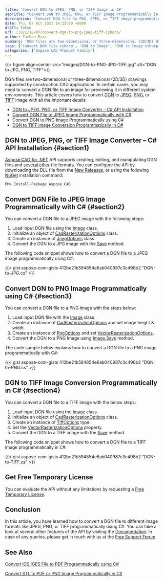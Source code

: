```yaml
---
title: 'Convert DGN to JPEG, PNG, or TIFF Image in C#'
seoTitle: "Convert DGN to JPEG, PNG, or TIFF Image Programmatically in C#"
description: "Convert DGN file to PNG, JPEG, or TIFF image programmatically using C#. DGN Converter in .NET framework based applications."
date: Thu, 07 Oct 2021 14:23:00 +0000
draft: false
url: /2021/10/07/convert-dgn-to-png-jpeg-tiff-csharp/
author: Farhan Raza
summary: 'DGN files are two-dimensional or three-dimensional (2D/3D) drawings that are usually supported by construction CAD applications. You may need to convert it to an image for previewing it in more system environments. This article covers DGN to JPEG, PNG, or TIFF image conversion with all the important details.'
tags: ['Convert DGN file csharp', 'DGN to Image', 'DGN to Image csharp', 'DGN to JPG', 'DGN to PNG', 'DGN to TIFF']
categories: ['Aspose.CAD Product Family']
---
```




{{< figure align=center src="images/DGN-to-PNG-JPG-TIFF.jpg" alt="DGN to JPG, PNG, TIFF">}}


DGN files are two-dimensional or three-dimensional (2D/3D) drawings supported by construction CAD applications. In certain cases, you may need to convert a DGN file to an image for previewing it in different system environments. This article covers how to convert [DGN][1] to [JPEG][2], [PNG][3], or [TIFF][4] image with all the important details:

*   [DGN to JPEG, PNG, or TIFF Image Converter – C# API Installation][5]
*   [Convert DGN File to JPEG Image Programmatically with C#][6]
*   [Convert DGN to PNG Image Programmatically using C#][7]
*   [DGN to TIFF Image Conversion Programmatically in C#][8]

## DGN to JPEG, PNG, or TIFF Image Converter – C# API Installation {#section1}

[Aspose.CAD for .NET][9] API supports creating, editing, and manipulating DGN files and [several other][10] file formats. You can configure the API by downloading the DLL file from the [New Releases][11], or using the following [NuGet][12] installation command:

```
PM> Install-Package Aspose.CAD
```

## Convert DGN File to JPEG Image Programmatically with C# {#section2}

You can convert a DGN file to a JPEG image with the following steps:

1.  Load input DGN file using the [Image][13] class.
2.  Initialize an object of [CadRasterizationOptions][14] class.
3.  Create an instance of [JpegOptions][15] class.
4.  Convert the DGN to a JPG image with the [Save][16] method.

The following code snippet shows how to convert a DGN file to a JPEG image programmatically using C#:

{{< gist aspose-com-gists 412be21b594854e6ab040987c3c498b2 "DGN-to-JPG.cs" >}}

## Convert DGN to PNG Image Programmatically using C# {#section3}

You can convert a DGN file to a PNG image with the steps below:

1.  Load input DGN file with the [Image][17] class.
2.  Create an instance of [CadRasterizationOptions][18] and set image height & width.
3.  Create an instance of [PngOptions][19] and set [VectorRasterizationOptions][20].
4.  Convert the DGN to a PNG Image using [Image.Save][21] method.

The code sample below explains how to convert a DGN file to a PNG image programmatically with C#:

{{< gist aspose-com-gists 412be21b594854e6ab040987c3c498b2 "DGN-to-PNG.cs" >}}

## DGN to TIFF Image Conversion Programmatically in C# {#section4}

You can convert a DGN file to a TIFF image with the below steps:

1.  Load input DGN file using the [Image][22] class.
2.  Initialize an object of [CadRasterizationOptions][23] class.
3.  Create an instance of [TiffOptions][24] type.
4.  Set the [VectorRasterizationOptions][25] property.
5.  Convert the DGN to a TIFF image with the [Save][26] method.

The following code snippet shows how to convert a DGN file to a TIFF image programmatically in C#:

{{< gist aspose-com-gists 412be21b594854e6ab040987c3c498b2 "DGN-to-TIFF.cs" >}}

## Get Free Temporary License

You can evaluate the API without any limitations by requesting a [Free Temporary License][27].

## Conclusion

In this article, you have learned how to convert a DGN file to different image formats like JPEG, PNG, or TIFF programmatically using C#. You can take a look at several other features of the API by visiting the [Documentation][28]. In case of any queries, please get in touch with us at the [Free Support Forum][29].

## See Also

[Convert IGS IGES File to PDF Programmatically using C#][30]

[Convert STL to PDF or PNG Image Programmatically in C#][31]




[1]: https://docs.fileformat.com/cad/dgn/
[2]: https://docs.fileformat.com/image/jpeg/
[3]: https://docs.fileformat.com/image/png/
[4]: https://docs.fileformat.com/image/tiff/
[5]: #section1
[6]: #section2
[7]: #section3
[8]: #section4
[9]: https://products.aspose.com/cad/net/
[10]: https://docs.aspose.com/cad/net/supported-file-formats/
[11]: https://releases.aspose.com/
[12]: https://www.nuget.org/packages/Aspose.CAD/
[13]: https://apireference.aspose.com/cad/net/aspose.cad/image
[14]: https://apireference.aspose.com/cad/net/aspose.cad.imageoptions/cadrasterizationoptions
[15]: https://apireference.aspose.com/cad/net/aspose.cad.imageoptions/jpegoptions
[16]: https://apireference.aspose.com/cad/net/aspose.cad/image/methods/save/index
[17]: https://apireference.aspose.com/cad/net/aspose.cad/image
[18]: https://apireference.aspose.com/cad/net/aspose.cad.imageoptions/cadrasterizationoptions
[19]: https://apireference.aspose.com/cad/net/aspose.cad.imageoptions/pngoptions
[20]: https://apireference.aspose.com/cad/net/aspose.cad.imageoptions/vectorrasterizationoptions
[21]: https://apireference.aspose.com/cad/net/aspose.cad/image/methods/save/index
[22]: https://apireference.aspose.com/cad/net/aspose.cad/image
[23]: https://apireference.aspose.com/cad/net/aspose.cad.imageoptions/cadrasterizationoptions
[24]: https://apireference.aspose.com/cad/net/aspose.cad.imageoptions/tiffoptions
[25]: https://apireference.aspose.com/cad/net/aspose.cad.imageoptions/vectorrasterizationoptions
[26]: https://apireference.aspose.com/cad/net/aspose.cad/image/methods/save/index
[27]: https://purchase.aspose.com/temporary-license
[28]: https://docs.aspose.com/cad/net/
[29]: https://forum.aspose.com/c/cad
[30]: https://blog.aspose.com/2021/09/08/convert-igs-iges-file-to-pdf-csharp/
[31]: https://blog.aspose.com/2021/02/12/convert-stl-to-pdf-png-image-programmatically-csharp/




